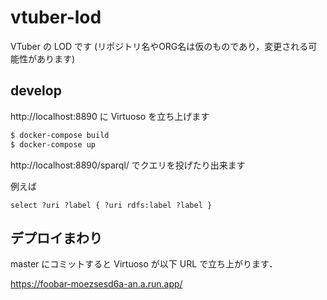 # vtuber-lod
VTuber の LOD です (リポジトリ名やORG名は仮のものであり，変更される可能性があります)

## develop

http://localhost:8890 に Virtuoso を立ち上げます

```bash
$ docker-compose build
$ docker-compose up
```

http://localhost:8890/sparql/ でクエリを投げたり出来ます

例えば
```sparql
select ?uri ?label { ?uri rdfs:label ?label }
```

## デプロイまわり

master にコミットすると Virtuoso が以下 URL で立ち上がります．

https://foobar-moezsesd6a-an.a.run.app/
